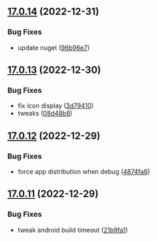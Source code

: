 ## [17.0.14](https://github.com/phandcock/GrampsView/compare/v17.0.13...v17.0.14) (2022-12-31)


### Bug Fixes

* update nuget ([96b96e7](https://github.com/phandcock/GrampsView/commit/96b96e758f26360de3e2cfbf4a8a5f1547796860))



## [17.0.13](https://github.com/phandcock/GrampsView/compare/v17.0.12...v17.0.13) (2022-12-30)


### Bug Fixes

* fix icon display ([3d79410](https://github.com/phandcock/GrampsView/commit/3d79410f002992dad01c11bf47ca68bdffc54ab7))
* tweaks ([08d48b8](https://github.com/phandcock/GrampsView/commit/08d48b809642c62149788b73204be654346f8219))



## [17.0.12](https://github.com/phandcock/GrampsView/compare/v17.0.11...v17.0.12) (2022-12-29)


### Bug Fixes

* force app distribution when debug ([4874fa6](https://github.com/phandcock/GrampsView/commit/4874fa66612cb7e4d701ded4b481a729197b4cf8))



## [17.0.11](https://github.com/phandcock/GrampsView/compare/v17.0.10...v17.0.11) (2022-12-29)


### Bug Fixes

* tweak android build timeout ([21b9fa1](https://github.com/phandcock/GrampsView/commit/21b9fa1d68dabc1952cafa7a30d3e4fd3467b72d))




